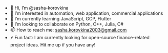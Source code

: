 - 👋 Hi, I’m @sasha-korovkina
- 👀 I’m interested in automation, web application, commercial applications
- 🌱 I’m currently learning JavaScript, GCP, Flutter 
- 💞️ I’m looking to collaborate on Python, C++, Julia, C#
- 📫 How to reach me: sasha.korovkina2003@gmail.com
- ⚡ Fun fact: I am currently looking for open-source finance-related project ideas. Hit me up if you have any!

<!---
sasha-korovkina/sasha-korovkina is a ✨ special ✨ repository because its `README.md` (this file) appears on your GitHub profile.
You can click the Preview link to take a look at your changes.
--->
